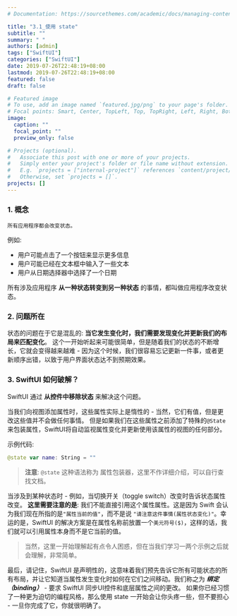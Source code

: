 ```yaml
---
# Documentation: https://sourcethemes.com/academic/docs/managing-content/

title: "3.1_使用 state"
subtitle: ""
summary: " "
authors: [admin]
tags: ["SwiftUI"]
categories: ["SwiftUI"]
date: 2019-07-26T22:48:19+08:00
lastmod: 2019-07-26T22:48:19+08:00
featured: false
draft: false

# Featured image
# To use, add an image named `featured.jpg/png` to your page's folder.
# Focal points: Smart, Center, TopLeft, Top, TopRight, Left, Right, BottomLeft, Bottom, BottomRight.
image:
  caption: ""
  focal_point: ""
  preview_only: false

# Projects (optional).
#   Associate this post with one or more of your projects.
#   Simply enter your project's folder or file name without extension.
#   E.g. `projects = ["internal-project"]` references `content/project/deep-learning/index.md`.
#   Otherwise, set `projects = []`.
projects: []
---
```


<!-- more -->
### 1. 概念
`所有应用程序都会改变状态。` 

例如:

* 用户可能点击了一个按钮来显示更多信息
* 用户可能已经在文本框中输入了一些文本
* 用户从日期选择器中选择了一个日期

所有涉及应用程序 **从一种状态转变到另一种状态** 的事情，都叫做应用程序改变状态。

### 2. 问题所在
状态的问题在于它是混乱的: **当它发生变化时，我们需要发现变化并更新我们的布局来匹配变化**。 这个一开始听起来可能很简单，但是随着我们的状态的不断增长，它就会变得越来越难 - 因为这个时候，我们很容易忘记更新一件事，或者更新顺序出错，以致于用户界面状态达不到预期效果。

### 3. SwiftUI 如何破解？
SwiftUI 通过 **从控件中移除状态** 来解决这个问题。

当我们向视图添加属性时，这些属性实际上是惰性的 - 当然，它们有值，但是更改这些值并不会做任何事情。 但是如果我们在这些属性之前添加了特殊的`@State` 来包装属性，SwiftUI将自动监视属性变化并更新使用该属性的视图的任何部分。

示例代码:
```swift
@state var name: String = ""
```

> **注意**: `@state` 这种语法称为 属性包装器，这里不作详细介绍，可以自行查找文档。

当涉及到某种状态时 - 例如，当切换开关（toggle switch）改变时告诉状态属性改变。
**这里需要注意的是**: 我们不能直接引用这个属性属性。这是因为 Swift 会认为我们现在所指的是`"属性当前的值"`，而不是说 `"请注意这件事情(属性状态变化)"`。幸运的是，SwiftUI 的解决方案是在属性名称前放置一个`美元符号($)`，这样的话，我们就可以引用属性本身而不是它当前的值。

> 当然，这里一开始理解起有点令人困惑，但在当我们学习一两个示例之后就会理解，非常简单。

最后，请记住，SwiftUI 是声明性的，这意味着我们预先告诉它所有可能状态的所有布局，并让它知道当属性发生变化时如何在它们之间移动。我们称之为 **_绑定（binding）_** - 要求 SwiftUI 同步UI控件和底层属性之间的更改。
如果你已经习惯了一种更为迫切的编程风格，那么使用 state 一开始会让你头疼一些，但不要担心 - 一旦你完成了它，你就很明确了。